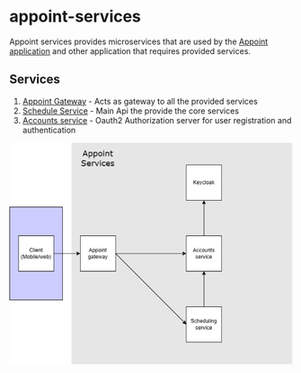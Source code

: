 # appoint-services

Appoint services provides microservices that are used by the [Appoint application](https://github.com/mrsisk/appoint) and other application that requires provided services. 
## Services
1. [Appoint Gateway](https://github.com/mrsisk/appoint-services/tree/main/appoint-gateway) - Acts as gateway to all the provided services
2. [Schedule Service](https://github.com/mrsisk/appoint-services/tree/main/schedule-service) - Main Api the provide the core services
3. [Accounts service](https://github.com/mrsisk/accounts-service) - Oauth2 Authorization server for user registration and authentication

<img src="https://github.com/mrsisk/appoint-services/blob/main/services.png" />
